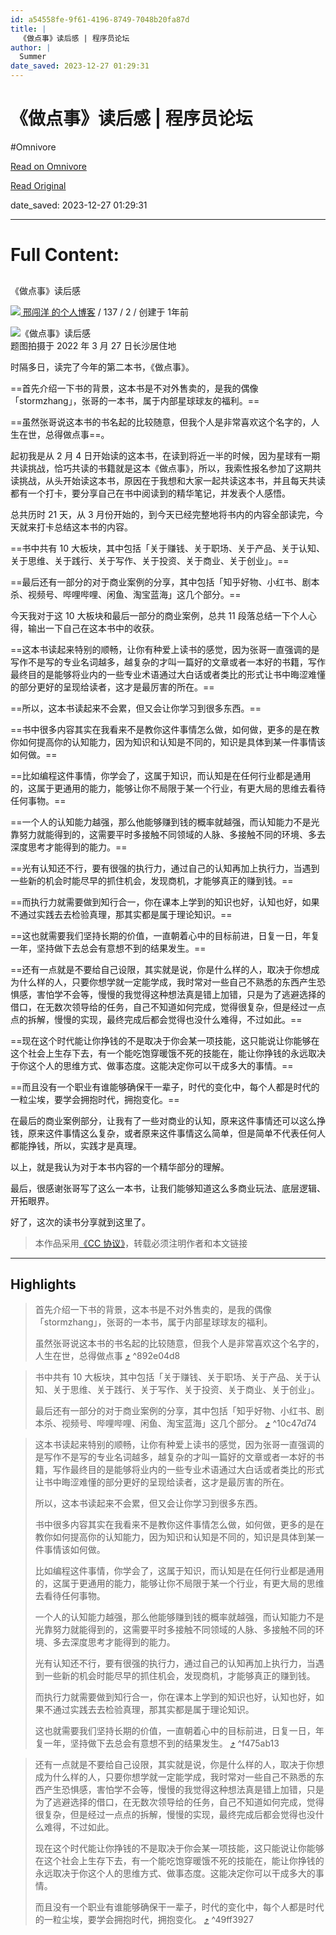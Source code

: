 ```yaml
---
id: a54558fe-9f61-4196-8749-7048b20fa87d
title: |
  《做点事》读后感 | 程序员论坛
author: |
  Summer
date_saved: 2023-12-27 01:29:31
---
```


# 《做点事》读后感 | 程序员论坛
#Omnivore

[Read on Omnivore](https://omnivore.app/me/-18ca9f6c841)

[Read Original](https://learnku.com/articles/66586)

date_saved: 2023-12-27 01:29:31


--- 

# Full Content: 

## 

《做点事》读后感 

[ ![](https://proxy-prod.omnivore-image-cache.app/0x0,s5w8t2pgfZEMYWiv2Yw3o3Zlj-qzZUgckJczvtbQiXVQ/https://cdn.learnku.com/uploads/avatars/26846_1643076657.jpeg!/both/100x100) 邢闯洋 的个人博客](https://learnku.com/blog/chuangyang520) /  137 /  2 /  创建于 1年前 

![《做点事》读后感](https://proxy-prod.omnivore-image-cache.app/0x0,sIZTY5PlDZrsnHxC8BeQneNiYSMQbR5cuqOTCJ68sf6A/https://cdn.learnku.com/uploads/images/202203/28/26846/Qc0Hho3tDt.png!large)  
题图拍摄于 2022 年 3 月 27 日长沙居住地

时隔多日，读完了今年的第二本书，《做点事》。

==首先介绍一下书的背景，这本书是不对外售卖的，是我的偶像「stormzhang」，张哥的一本书，属于内部星球球友的福利。==

==虽然张哥说这本书的书名起的比较随意，但我个人是非常喜欢这个名字的，人生在世，总得做点事==。

起初我是从 2 月 4 日开始读的这本书，在读到将近一半的时候，因为星球有一期共读挑战，恰巧共读的书籍就是这本《做点事》，所以，我索性报名参加了这期共读挑战，从头开始读这本书，原因在于我想和大家一起共读这本书，并且每天共读都有一个打卡，要分享自己在书中阅读到的精华笔记，并发表个人感悟。

总共历时 21 天，从 3 月份开始的，到今天已经完整地将书内的内容全部读完，今天就来打卡总结这本书的内容。

==书中共有 10 大板块，其中包括「关于赚钱、关于职场、关于产品、关于认知、关于思维、关于践行、关于写作、关于投资、关于商业、关于创业」。==

==最后还有一部分的对于商业案例的分享，其中包括「知乎好物、小红书、剧本杀、视频号、哔哩哔哩、闲鱼、淘宝蓝海」这几个部分。==

今天我对于这 10 大板块和最后一部分的商业案例，总共 11 段落总结一下个人心得，输出一下自己在这本书中的收获。

==这本书读起来特别的顺畅，让你有种爱上读书的感觉，因为张哥一直强调的是写作不是写的专业名词越多，越复杂的才叫一篇好的文章或者一本好的书籍，写作最终目的是能够将业内的一些专业术语通过大白话或者类比的形式让书中晦涩难懂的部分更好的呈现给读者，这才是最厉害的所在。==

==所以，这本书读起来不会累，但又会让你学习到很多东西。==

==书中很多内容其实在我看来不是教你这件事情怎么做，如何做，更多的是在教你如何提高你的认知能力，因为知识和认知是不同的，知识是具体到某一件事情该如何做。==

==比如编程这件事情，你学会了，这属于知识，而认知是在任何行业都是通用的，这属于更通用的能力，能够让你不局限于某一个行业，有更大局的思维去看待任何事物。==

==一个人的认知能力越强，那么他能够赚到钱的概率就越强，而认知能力不是光靠努力就能得到的，这需要平时多接触不同领域的人脉、多接触不同的环境、多去深度思考才能得到的能力。==

==光有认知还不行，要有很强的执行力，通过自己的认知再加上执行力，当遇到一些新的机会时能尽早的抓住机会，发现商机，才能够真正的赚到钱。==

==而执行力就需要做到知行合一，你在课本上学到的知识也好，认知也好，如果不通过实践去去检验真理，那其实都是属于理论知识。==

==这也就需要我们坚持长期的价值，一直朝着心中的目标前进，日复一日，年复一年，坚持做下去总会有意想不到的结果发生。==

==还有一点就是不要给自己设限，其实就是说，你是什么样的人，取决于你想成为什么样的人，只要你想学就一定能学成，我时常对一些自己不熟悉的东西产生恐惧感，害怕学不会等，慢慢的我觉得这种想法真是错上加错，只是为了逃避选择的借口，在无数次领导给的任务，自己不知道如何完成，觉得很复杂，但是经过一点点的拆解，慢慢的实现，最终完成后都会觉得也没什么难得，不过如此。==

==现在这个时代能让你挣钱的不是取决于你会某一项技能，这只能说让你能够在这个社会上生存下去，有一个能吃饱穿暖饿不死的技能在，能让你挣钱的永远取决于你这个人的思维方式、做事态度。这能决定你可以干成多大的事情。==

==而且没有一个职业有谁能够确保干一辈子，时代的变化中，每个人都是时代的一粒尘埃，要学会拥抱时代，拥抱变化。==

在最后的商业案例部分，让我有了一些对商业的认知，原来这件事情还可以这么挣钱，原来这件事情这么复杂，或者原来这件事情这么简单，但是简单不代表任何人都能挣钱，所以，实践才是真理。

以上，就是我认为对于本书内容的一个精华部分的理解。

最后，很感谢张哥写了这么一本书，让我们能够知道这么多商业玩法、底层逻辑、开拓眼界。

好了，这次的读书分享就到这里了。

> 本作品采用[《CC 协议》](https://learnku.com/docs/guide/cc4.0/6589)，转载必须注明作者和本文链接

---

## Highlights

> 首先介绍一下书的背景，这本书是不对外售卖的，是我的偶像「stormzhang」，张哥的一本书，属于内部星球球友的福利。
> 
> 虽然张哥说这本书的书名起的比较随意，但我个人是非常喜欢这个名字的，人生在世，总得做点事 [⤴️](https://omnivore.app/me/-18ca9f6c841#892e04d8-2f8a-45e6-b8a9-86c5adf26eef)  ^892e04d8

> 书中共有 10 大板块，其中包括「关于赚钱、关于职场、关于产品、关于认知、关于思维、关于践行、关于写作、关于投资、关于商业、关于创业」。
> 
> 最后还有一部分的对于商业案例的分享，其中包括「知乎好物、小红书、剧本杀、视频号、哔哩哔哩、闲鱼、淘宝蓝海」这几个部分。 [⤴️](https://omnivore.app/me/-18ca9f6c841#10c47d74-f520-4bdb-861e-915d7a11d336)  ^10c47d74

> 这本书读起来特别的顺畅，让你有种爱上读书的感觉，因为张哥一直强调的是写作不是写的专业名词越多，越复杂的才叫一篇好的文章或者一本好的书籍，写作最终目的是能够将业内的一些专业术语通过大白话或者类比的形式让书中晦涩难懂的部分更好的呈现给读者，这才是最厉害的所在。
> 
> 所以，这本书读起来不会累，但又会让你学习到很多东西。
> 
> 书中很多内容其实在我看来不是教你这件事情怎么做，如何做，更多的是在教你如何提高你的认知能力，因为知识和认知是不同的，知识是具体到某一件事情该如何做。
> 
> 比如编程这件事情，你学会了，这属于知识，而认知是在任何行业都是通用的，这属于更通用的能力，能够让你不局限于某一个行业，有更大局的思维去看待任何事物。
> 
> 一个人的认知能力越强，那么他能够赚到钱的概率就越强，而认知能力不是光靠努力就能得到的，这需要平时多接触不同领域的人脉、多接触不同的环境、多去深度思考才能得到的能力。
> 
> 光有认知还不行，要有很强的执行力，通过自己的认知再加上执行力，当遇到一些新的机会时能尽早的抓住机会，发现商机，才能够真正的赚到钱。
> 
> 而执行力就需要做到知行合一，你在课本上学到的知识也好，认知也好，如果不通过实践去去检验真理，那其实都是属于理论知识。
> 
> 这也就需要我们坚持长期的价值，一直朝着心中的目标前进，日复一日，年复一年，坚持做下去总会有意想不到的结果发生。 [⤴️](https://omnivore.app/me/-18ca9f6c841#f475ab13-42c1-46b3-b141-be0b0106525d)  ^f475ab13

> 还有一点就是不要给自己设限，其实就是说，你是什么样的人，取决于你想成为什么样的人，只要你想学就一定能学成，我时常对一些自己不熟悉的东西产生恐惧感，害怕学不会等，慢慢的我觉得这种想法真是错上加错，只是为了逃避选择的借口，在无数次领导给的任务，自己不知道如何完成，觉得很复杂，但是经过一点点的拆解，慢慢的实现，最终完成后都会觉得也没什么难得，不过如此。
> 
> 现在这个时代能让你挣钱的不是取决于你会某一项技能，这只能说让你能够在这个社会上生存下去，有一个能吃饱穿暖饿不死的技能在，能让你挣钱的永远取决于你这个人的思维方式、做事态度。这能决定你可以干成多大的事情。
> 
> 而且没有一个职业有谁能够确保干一辈子，时代的变化中，每个人都是时代的一粒尘埃，要学会拥抱时代，拥抱变化。 [⤴️](https://omnivore.app/me/-18ca9f6c841#49ff3927-a5fd-4a77-bf78-6cb82f9add1a)  ^49ff3927

